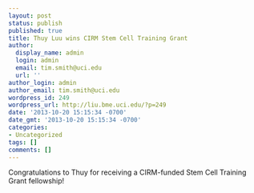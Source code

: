 ```yaml
---
layout: post
status: publish
published: true
title: Thuy Luu wins CIRM Stem Cell Training Grant
author:
  display_name: admin
  login: admin
  email: tim.smith@uci.edu
  url: ''
author_login: admin
author_email: tim.smith@uci.edu
wordpress_id: 249
wordpress_url: http://liu.bme.uci.edu/?p=249
date: '2013-10-20 15:15:34 -0700'
date_gmt: '2013-10-20 15:15:34 -0700'
categories:
- Uncategorized
tags: []
comments: []
---
```

<p>Congratulations to Thuy for receiving&nbsp;a CIRM-funded Stem Cell Training Grant fellowship!</p>
